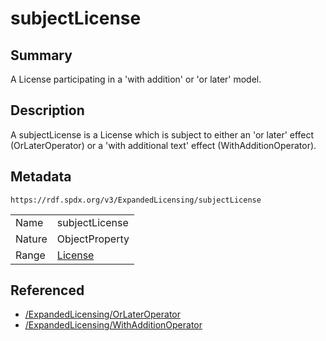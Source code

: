 <!-- Automatically generated by spec-parser v2.0.0 on 2024-01-26T22:18:46.241893+00:00 -->
<!-- SPDX-License-Identifier: Community-Spec-1.0 -->

# subjectLicense

## Summary

A License participating in a 'with addition' or 'or later' model.


## Description

A subjectLicense is a License which is subject to either an 'or later' effect
(OrLaterOperator) or a 'with additional text' effect (WithAdditionOperator).


## Metadata

`https://rdf.spdx.org/v3/ExpandedLicensing/subjectLicense`


| | |
|---|---|
| Name | subjectLicense |
| Nature | ObjectProperty |
| Range | [License](../Classes/License.md) |




## Referenced

- [/ExpandedLicensing/OrLaterOperator](../../ExpandedLicensing/Classes/OrLaterOperator.md)
- [/ExpandedLicensing/WithAdditionOperator](../../ExpandedLicensing/Classes/WithAdditionOperator.md)

